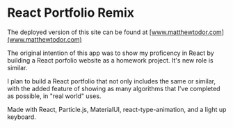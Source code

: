 # React Portfolio Remix

The deployed version of this site can be found at [www.matthewtodor.com](www.matthewtodor.com)

The original intention of this app was to show my proficency in React by building a React porfolio website as a homework project. It's new role is similar.

I plan to build a React portfolio that not only includes the same or similar, with the added feature of showing as many algorithms that I've completed as possible, in "real world" uses.

Made with React, Particle.js, MaterialUI, react-type-animation, and a light up keyboard.
